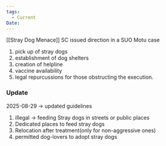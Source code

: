 ```yaml
---
tags:
  - Current
Date:
---
```

[[Stray Dog Menace]]
SC issued direction in a SUO Motu case
1. pick up of stray dogs
2. establishment of dog shelters
3. creation of helpline
4. vaccine availability
5. legal repurcussions for those obstructing the execution.

### Update
2025-08-29 ->  updated guidelines
1. illegal ->  feeding Stray dogs in streets or public places
2. Dedicated places to feed stray dogs
3. Relocation after treatment(only for non-aggressive ones)
4. permitted dog-lovers to adopt stray dogs
